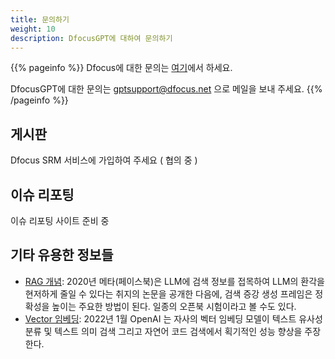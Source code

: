 ```yaml
---
title: 문의하기
weight: 10
description: DfocusGPT에 대하여 문의하기
---
```


{{% pageinfo %}}
Dfocus에 대한 문의는 [여기](https://www.dfocus.net/contact_service)에서 하세요.

DfocusGPT에 대한 문의는 gptsupport@dfocus.net 으로 메일을 보내 주세요.
{{% /pageinfo %}}

## 게시판 

Dfocus SRM 서비스에 가입하여 주세요 ( 협의 중 )

## 이슈 리포팅

이슈 리포팅 사이트 준비 중

## 기타 유용한 정보들

* [RAG 개념](https://research.facebook.com/file/4283170945104179/Retrieval-Augmented-Generation-for-Knowledge-Intensive-NLP-Tasks.pdf): 2020년 메타(페이스북)은 LLM에 검색 정보를 접목하여 LLM의 환각을 현저하게 줄일 수 있다는 취지의 논문을 공개한 다음에, 검색 증강 생성 프레임은 정확성을 높이는 주요한 방법이 된다. 일종의 오픈북 시험이라고 볼 수도 있다. 
* [Vector 임베딩](https://openai.com/blog/introducing-text-and-code-embeddings): 2022년 1월 OpenAI 는 자사의 벡터 임베딩 모델이 텍스트 유사성 분류 및 텍스트 의미 검색 그리고 자연어 코드 검색에서 획기적인 성능 향상을 주장한다. 


